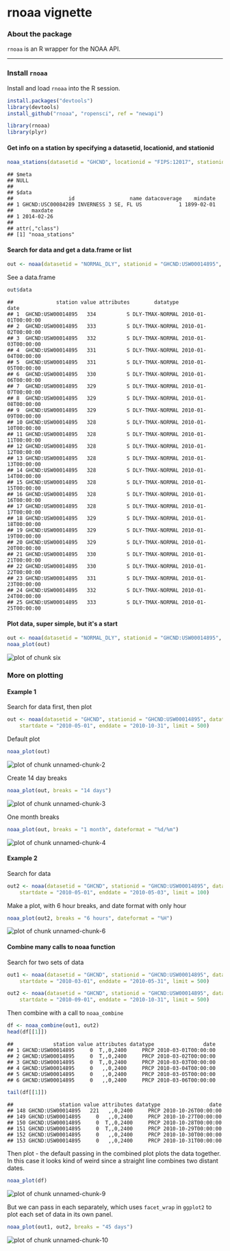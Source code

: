 <!--
%\VignetteEngine{knitr::knitr}
%\VignetteIndexEntry{rnoaa vignette}
-->

rnoaa vignette
======

### About the package

`rnoaa` is an R wrapper for the NOAA API.

********************

### Install `rnoaa`

Install and load `rnoaa` into the R session.


```r
install.packages("devtools")
library(devtools)
install_github("rnoaa", "ropensci", ref = "newapi")
```



```r
library(rnoaa)
library(plyr)
```


#### Get info on a station by specifying a datasetid, locationid, and stationid


```r
noaa_stations(datasetid = "GHCND", locationid = "FIPS:12017", stationid = "GHCND:USC00084289")
```

```
## $meta
## NULL
## 
## $data
##                  id                  name datacoverage    mindate
## 1 GHCND:USC00084289 INVERNESS 3 SE, FL US            1 1899-02-01
##      maxdate
## 1 2014-02-26
## 
## attr(,"class")
## [1] "noaa_stations"
```


#### Search for data and get a data.frame or list


```r
out <- noaa(datasetid = "NORMAL_DLY", stationid = "GHCND:USW00014895", datatypeid = "dly-tmax-normal")
```


See a data.frame


```r
out$data
```

```
##              station value attributes        datatype                date
## 1  GHCND:USW00014895   334          S DLY-TMAX-NORMAL 2010-01-01T00:00:00
## 2  GHCND:USW00014895   333          S DLY-TMAX-NORMAL 2010-01-02T00:00:00
## 3  GHCND:USW00014895   332          S DLY-TMAX-NORMAL 2010-01-03T00:00:00
## 4  GHCND:USW00014895   331          S DLY-TMAX-NORMAL 2010-01-04T00:00:00
## 5  GHCND:USW00014895   331          S DLY-TMAX-NORMAL 2010-01-05T00:00:00
## 6  GHCND:USW00014895   330          S DLY-TMAX-NORMAL 2010-01-06T00:00:00
## 7  GHCND:USW00014895   329          S DLY-TMAX-NORMAL 2010-01-07T00:00:00
## 8  GHCND:USW00014895   329          S DLY-TMAX-NORMAL 2010-01-08T00:00:00
## 9  GHCND:USW00014895   329          S DLY-TMAX-NORMAL 2010-01-09T00:00:00
## 10 GHCND:USW00014895   328          S DLY-TMAX-NORMAL 2010-01-10T00:00:00
## 11 GHCND:USW00014895   328          S DLY-TMAX-NORMAL 2010-01-11T00:00:00
## 12 GHCND:USW00014895   328          S DLY-TMAX-NORMAL 2010-01-12T00:00:00
## 13 GHCND:USW00014895   328          S DLY-TMAX-NORMAL 2010-01-13T00:00:00
## 14 GHCND:USW00014895   328          S DLY-TMAX-NORMAL 2010-01-14T00:00:00
## 15 GHCND:USW00014895   328          S DLY-TMAX-NORMAL 2010-01-15T00:00:00
## 16 GHCND:USW00014895   328          S DLY-TMAX-NORMAL 2010-01-16T00:00:00
## 17 GHCND:USW00014895   328          S DLY-TMAX-NORMAL 2010-01-17T00:00:00
## 18 GHCND:USW00014895   329          S DLY-TMAX-NORMAL 2010-01-18T00:00:00
## 19 GHCND:USW00014895   329          S DLY-TMAX-NORMAL 2010-01-19T00:00:00
## 20 GHCND:USW00014895   329          S DLY-TMAX-NORMAL 2010-01-20T00:00:00
## 21 GHCND:USW00014895   330          S DLY-TMAX-NORMAL 2010-01-21T00:00:00
## 22 GHCND:USW00014895   330          S DLY-TMAX-NORMAL 2010-01-22T00:00:00
## 23 GHCND:USW00014895   331          S DLY-TMAX-NORMAL 2010-01-23T00:00:00
## 24 GHCND:USW00014895   332          S DLY-TMAX-NORMAL 2010-01-24T00:00:00
## 25 GHCND:USW00014895   333          S DLY-TMAX-NORMAL 2010-01-25T00:00:00
```


#### Plot data, super simple, but it's a start


```r
out <- noaa(datasetid = "NORMAL_DLY", stationid = "GHCND:USW00014895", datatypeid = "dly-tmax-normal")
noaa_plot(out)
```

![plot of chunk six](figure/six.png) 


### More on plotting

#### Example 1

Search for data first, then plot


```r
out <- noaa(datasetid = "GHCND", stationid = "GHCND:USW00014895", datatypeid = "PRCP", 
    startdate = "2010-05-01", enddate = "2010-10-31", limit = 500)
```


Default plot


```r
noaa_plot(out)
```

![plot of chunk unnamed-chunk-2](figure/unnamed-chunk-2.png) 


Create 14 day breaks


```r
noaa_plot(out, breaks = "14 days")
```

![plot of chunk unnamed-chunk-3](figure/unnamed-chunk-3.png) 


One month breaks


```r
noaa_plot(out, breaks = "1 month", dateformat = "%d/%m")
```

![plot of chunk unnamed-chunk-4](figure/unnamed-chunk-4.png) 


#### Example 2

Search for data


```r
out2 <- noaa(datasetid = "GHCND", stationid = "GHCND:USW00014895", datatypeid = "PRCP", 
    startdate = "2010-05-01", enddate = "2010-05-03", limit = 100)
```


Make a plot, with 6 hour breaks, and date format with only hour


```r
noaa_plot(out2, breaks = "6 hours", dateformat = "%H")
```

![plot of chunk unnamed-chunk-6](figure/unnamed-chunk-6.png) 


#### Combine many calls to noaa function

Search for two sets of data


```r
out1 <- noaa(datasetid = "GHCND", stationid = "GHCND:USW00014895", datatypeid = "PRCP", 
    startdate = "2010-03-01", enddate = "2010-05-31", limit = 500)

out2 <- noaa(datasetid = "GHCND", stationid = "GHCND:USW00014895", datatypeid = "PRCP", 
    startdate = "2010-09-01", enddate = "2010-10-31", limit = 500)
```


Then combine with a call to `noaa_combine`


```r
df <- noaa_combine(out1, out2)
head(df[[1]])
```

```
##             station value attributes datatype                date
## 1 GHCND:USW00014895     0  T,,0,2400     PRCP 2010-03-01T00:00:00
## 2 GHCND:USW00014895     0  T,,0,2400     PRCP 2010-03-02T00:00:00
## 3 GHCND:USW00014895     0  T,,0,2400     PRCP 2010-03-03T00:00:00
## 4 GHCND:USW00014895     0   ,,0,2400     PRCP 2010-03-04T00:00:00
## 5 GHCND:USW00014895     0   ,,0,2400     PRCP 2010-03-05T00:00:00
## 6 GHCND:USW00014895     0   ,,0,2400     PRCP 2010-03-06T00:00:00
```

```r
tail(df[[1]])
```

```
##               station value attributes datatype                date
## 148 GHCND:USW00014895   221   ,,0,2400     PRCP 2010-10-26T00:00:00
## 149 GHCND:USW00014895     0   ,,0,2400     PRCP 2010-10-27T00:00:00
## 150 GHCND:USW00014895     0  T,,0,2400     PRCP 2010-10-28T00:00:00
## 151 GHCND:USW00014895     0  T,,0,2400     PRCP 2010-10-29T00:00:00
## 152 GHCND:USW00014895     0   ,,0,2400     PRCP 2010-10-30T00:00:00
## 153 GHCND:USW00014895     0   ,,0,2400     PRCP 2010-10-31T00:00:00
```


Then plot - the default passing in the combined plot plots the data together. In this case it looks kind of weird since a straight line combines two distant dates.


```r
noaa_plot(df)
```

![plot of chunk unnamed-chunk-9](figure/unnamed-chunk-9.png) 


But we can pass in each separately, which uses `facet_wrap` in `ggplot2` to plot each set of data in its own panel.


```r
noaa_plot(out1, out2, breaks = "45 days")
```

![plot of chunk unnamed-chunk-10](figure/unnamed-chunk-10.png) 

